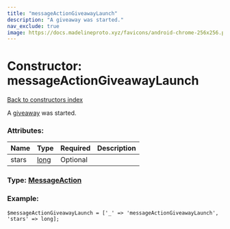 ```yaml
---
title: "messageActionGiveawayLaunch"
description: "A giveaway was started."
nav_exclude: true
image: https://docs.madelineproto.xyz/favicons/android-chrome-256x256.png
---
```

# Constructor: messageActionGiveawayLaunch  
[Back to constructors index](/API_docs/constructors/index.html)



A [giveaway](https://core.telegram.org/api/giveaways) was started.

### Attributes:

| Name     |    Type       | Required | Description |
|----------|---------------|----------|-------------|
|stars|[long](/API_docs/types/long.html) | Optional|



### Type: [MessageAction](/API_docs/types/MessageAction.html)


### Example:

```
$messageActionGiveawayLaunch = ['_' => 'messageActionGiveawayLaunch', 'stars' => long];
```  
